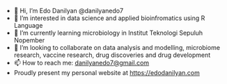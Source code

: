 - 👋 Hi, I’m Edo Danilyan @danilyanedo7
- 👀 I’m interested in data science and applied bioinfromatics using R Language
- 🌱 I’m currently learning microbiology in Institut Teknologi Sepuluh Nopember
- 💞️ I’m looking to collaborate on data analysis and modelling, microbiome research, vaccine research, drug discoveries and drug development
- 📫 How to reach me: danilyanedo7@gmail.com
- Proudly present my personal website at https://edodanilyan.com

<!---
danilyanedo7/danilyanedo7 is a ✨ special ✨ repository because its `README.md` (this file) appears on your GitHub profile.
You can click the Preview link to take a look at your changes.
--->
